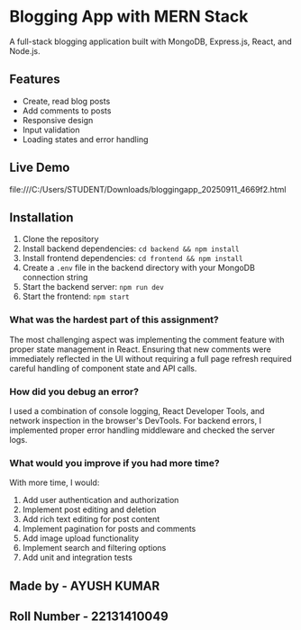 # Blogging App with MERN Stack

A full-stack blogging application built with MongoDB, Express.js, React, and Node.js.

## Features

- Create, read blog posts
- Add comments to posts
- Responsive design
- Input validation
- Loading states and error handling

## Live Demo

file:///C:/Users/STUDENT/Downloads/bloggingapp_20250911_4669f2.html

## Installation

1. Clone the repository
2. Install backend dependencies: `cd backend && npm install`
3. Install frontend dependencies: `cd frontend && npm install`
4. Create a `.env` file in the backend directory with your MongoDB connection string
5. Start the backend server: `npm run dev`
6. Start the frontend: `npm start`



### What was the hardest part of this assignment?

The most challenging aspect was implementing the comment feature with proper state management in React. Ensuring that new comments were immediately reflected in the UI without requiring a full page refresh required careful handling of component state and API calls.

### How did you debug an error?

I used a combination of console logging, React Developer Tools, and network inspection in the browser's DevTools. For backend errors, I implemented proper error handling middleware and checked the server logs.

### What would you improve if you had more time?

With more time, I would:
1. Add user authentication and authorization
2. Implement post editing and deletion
3. Add rich text editing for post content
4. Implement pagination for posts and comments
5. Add image upload functionality
6. Implement search and filtering options
7. Add unit and integration tests

## Made by - AYUSH KUMAR
## Roll Number - 22131410049
